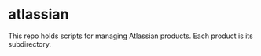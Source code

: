 atlassian
==========

This repo holds scripts for managing Atlassian products. Each product is its subdirectory.


